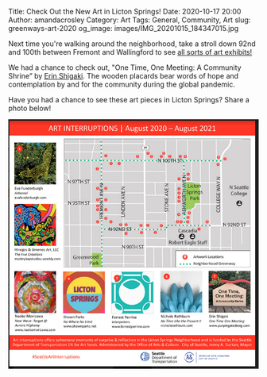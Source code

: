 
Title: Check Out the New Art in Licton Springs!
Date: 2020-10-17 20:00 
Author: amandacrosley 
Category: Art
Tags: General, Community, Art
slug: greenways-art-2020
og_image: images/IMG_20201015_184347015.jpg

Next time you're walking around the neighborhood, take a stroll down 92nd and 100th between Fremont and Wallingford to see [all sorts of art exhibits!](https://artbeat.seattle.gov/2020/10/14/art-interruptions-2020-licton-springs-neighborhood-greenway/) 

We had a chance to check out, "One Time, One Meeting: A Community Shrine” by [Erin Shigaki](http://www.purplegatedesign.com/). The wooden placards bear words of hope and contemplation by and for the community during the global pandemic. 

Have you had a chance to see these art pieces in Licton Springs? Share a photo below! 

[![Seattle Art Interruptions by Seattle Department of Transportation 1% for Art funds & Office of Arts & Culture ](/images/artlictonspringsgreenway.png)](/images/artlictonspringsgreenway.png)

